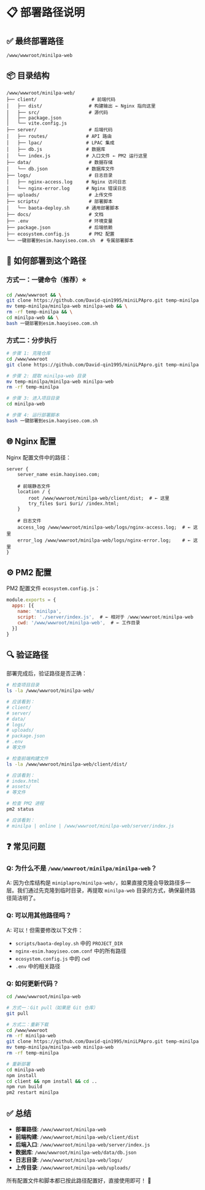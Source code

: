# 📋 部署路径说明

## ✅ 最终部署路径

```
/www/wwwroot/minilpa-web
```

## 📦 目录结构

```
/www/wwwroot/minilpa-web/
├── client/                    # 前端代码
│   ├── dist/                 # 构建输出 ← Nginx 指向这里
│   ├── src/                  # 源代码
│   ├── package.json
│   └── vite.config.js
├── server/                   # 后端代码
│   ├── routes/              # API 路由
│   ├── lpac/                # LPAC 集成
│   ├── db.js                # 数据库
│   └── index.js             # 入口文件 ← PM2 运行这里
├── data/                     # 数据存储
│   └── db.json              # 数据库文件
├── logs/                     # 日志目录
│   ├── nginx-access.log     # Nginx 访问日志
│   └── nginx-error.log      # Nginx 错误日志
├── uploads/                  # 上传文件
├── scripts/                  # 部署脚本
│   └── baota-deploy.sh      # 通用部署脚本
├── docs/                     # 文档
├── .env                      # 环境变量
├── package.json              # 后端依赖
├── ecosystem.config.js       # PM2 配置
└── 一键部署到esim.haoyiseo.com.sh  # 专属部署脚本
```

## 🚀 如何部署到这个路径

### 方式一：一键命令（推荐）⭐

```bash
cd /www/wwwroot && \
git clone https://github.com/David-qin1995/miniLPApro.git temp-minilpa && \
mv temp-minilpa/minilpa-web minilpa-web && \
rm -rf temp-minilpa && \
cd minilpa-web && \
bash 一键部署到esim.haoyiseo.com.sh
```

### 方式二：分步执行

```bash
# 步骤 1: 克隆仓库
cd /www/wwwroot
git clone https://github.com/David-qin1995/miniLPApro.git temp-minilpa

# 步骤 2: 提取 minilpa-web 目录
mv temp-minilpa/minilpa-web minilpa-web
rm -rf temp-minilpa

# 步骤 3: 进入项目目录
cd minilpa-web

# 步骤 4: 运行部署脚本
bash 一键部署到esim.haoyiseo.com.sh
```

## 🌐 Nginx 配置

Nginx 配置文件中的路径：

```nginx
server {
    server_name esim.haoyiseo.com;
    
    # 前端静态文件
    location / {
        root /www/wwwroot/minilpa-web/client/dist;  # ← 这里
        try_files $uri $uri/ /index.html;
    }
    
    # 日志文件
    access_log /www/wwwroot/minilpa-web/logs/nginx-access.log;  # ← 这里
    error_log /www/wwwroot/minilpa-web/logs/nginx-error.log;    # ← 这里
}
```

## ⚙️ PM2 配置

PM2 配置文件 `ecosystem.config.js`：

```javascript
module.exports = {
  apps: [{
    name: 'minilpa',
    script: './server/index.js',  # ← 相对于 /www/wwwroot/minilpa-web
    cwd: '/www/wwwroot/minilpa-web',  # ← 工作目录
  }]
}
```

## 🔍 验证路径

部署完成后，验证路径是否正确：

```bash
# 检查项目目录
ls -la /www/wwwroot/minilpa-web/

# 应该看到：
# client/
# server/
# data/
# logs/
# uploads/
# package.json
# .env
# 等文件

# 检查前端构建文件
ls -la /www/wwwroot/minilpa-web/client/dist/

# 应该看到：
# index.html
# assets/
# 等文件

# 检查 PM2 进程
pm2 status

# 应该看到：
# minilpa | online | /www/wwwroot/minilpa-web/server/index.js
```

## ❓ 常见问题

### Q: 为什么不是 `/www/wwwroot/minilpa/minilpa-web`？

A: 因为仓库结构是 `miniplapro/minilpa-web/`，如果直接克隆会导致路径多一层。我们通过先克隆到临时目录，再提取 `minilpa-web` 目录的方式，确保最终路径简洁明了。

### Q: 可以用其他路径吗？

A: 可以！但需要修改以下文件：
- `scripts/baota-deploy.sh` 中的 `PROJECT_DIR`
- `nginx-esim.haoyiseo.com.conf` 中的所有路径
- `ecosystem.config.js` 中的 `cwd`
- `.env` 中的相关路径

### Q: 如何更新代码？

```bash
cd /www/wwwroot/minilpa-web

# 方式一：Git pull（如果是 Git 仓库）
git pull

# 方式二：重新下载
cd /www/wwwroot
rm -rf minilpa-web
git clone https://github.com/David-qin1995/miniLPApro.git temp-minilpa
mv temp-minilpa/minilpa-web minilpa-web
rm -rf temp-minilpa

# 重新部署
cd minilpa-web
npm install
cd client && npm install && cd ..
npm run build
pm2 restart minilpa
```

## ✅ 总结

- **部署路径**: `/www/wwwroot/minilpa-web`
- **前端构建**: `/www/wwwroot/minilpa-web/client/dist`
- **后端入口**: `/www/wwwroot/minilpa-web/server/index.js`
- **数据库**: `/www/wwwroot/minilpa-web/data/db.json`
- **日志目录**: `/www/wwwroot/minilpa-web/logs/`
- **上传目录**: `/www/wwwroot/minilpa-web/uploads/`

所有配置文件和脚本都已按此路径配置好，直接使用即可！ 🎉
